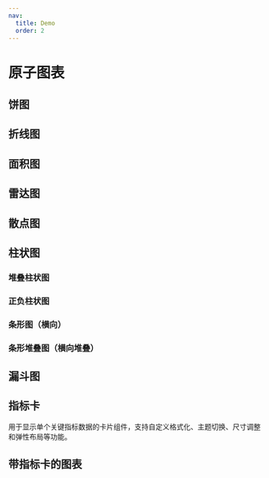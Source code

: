 ```yaml
---
nav:
  title: Demo
  order: 2
---
```


# 原子图表

## 饼图

<code src="../demos/charts/donut/donut-single.tsx" background="var(--main-bg-color)"  title="单值饼图" iframe=450></code>
<code src="../demos/charts/donut/donut-single-categorized.tsx" background="var(--main-bg-color)"  title="带分类的单值饼图" iframe=540></code>
<code src="../demos/charts/donut/donut-multi.tsx" background="var(--main-bg-color)"  title="多值饼图" iframe=540></code>
<code src="../demos/charts/donut/donut-multi-categorized.tsx" background="var(--main-bg-color)"  title="带分类的多值饼图" iframe=400></code>

## 折线图

<code src="../demos/charts/line.tsx" background="var(--main-bg-color)" iframe=540></code>

## 面积图

<code src="../demos/charts/area.tsx" background="var(--main-bg-color)" iframe=540></code>

## 雷达图

<code src="../demos/charts/radar.tsx" background="var(--main-bg-color)" iframe=540></code>

## 散点图

<code src="../demos/charts/scatter.tsx" background="var(--main-bg-color)" iframe=540></code>

## 柱状图

<code src="../demos/charts/bar/bar.tsx" background="var(--main-bg-color)" iframe=540></code>

### 堆叠柱状图

<code src="../demos/charts/bar/bar-stacked.tsx" background="var(--main-bg-color)" iframe=540></code>

### 正负柱状图

<code src="../demos/charts/bar/bar-negative.tsx" background="var(--main-bg-color)" iframe=540></code>

### 条形图（横向）

<code src="../demos/charts/bar/bar-horizontal.tsx" background="var(--main-bg-color)" iframe=540></code>

### 条形堆叠图（横向堆叠）
<code src="../demos/charts/bar/bar-horizontal-stacked.tsx" background="var(--main-bg-color)" iframe=540></code>

## 漏斗图

<code src="../demos/charts/funnel.tsx" background="var(--main-bg-color)" iframe=540></code>

## 指标卡

用于显示单个关键指标数据的卡片组件，支持自定义格式化、主题切换、尺寸调整和弹性布局等功能。

<code src="../demos/charts/chartStatic.tsx" background="var(--main-bg-color)" iframe=540></code>

## 带指标卡的图表

<code src="../demos/charts/chartWithStatic.tsx" background="var(--main-bg-color)" iframe=1000></code>
